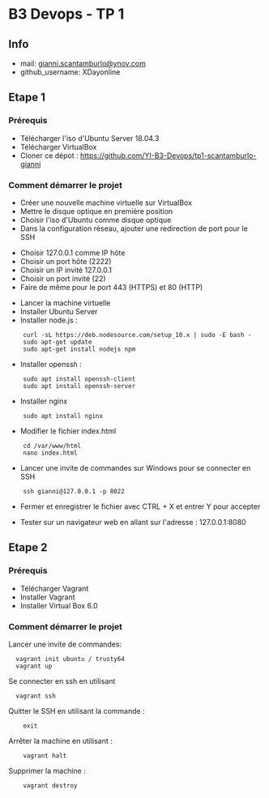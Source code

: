 # B3 Devops - TP 1
## Info
* mail: gianni.scantamburlo@ynov.com
* github_username: XDayonline

## Etape 1

### Prérequis

- Télécharger l'iso d'Ubuntu Server 18.04.3
- Télécharger VirtualBox
- Cloner ce dépot : https://github.com/YI-B3-Devops/tp1-scantamburlo-gianni

### Comment démarrer le projet

- Créer une nouvelle machine virtuelle sur VirtualBox
- Mettre le disque optique en première position
- Choisir l'iso d'Ubuntu comme disque optique
- Dans la configuration réseau, ajouter une redirection de port pour le SSH
* Choisir 127.0.0.1 comme IP hôte
* Choisir un port hôte (2222)
* Choisir un IP invité 127.0.0.1
* Choisir un port invité (22)
* Faire de même pour le port 443 (HTTPS) et 80 (HTTP)

- Lancer la machine virtuelle
- Installer Ubuntu Server
- Installer node.js :
```
    curl -sL https://deb.nodesource.com/setup_10.x | sudo -E bash -
    sudo apt-get update
    sudo apt-get install nodejs npm
```
- Installer openssh :
```
    sudo apt install openssh-client
    sudo apt install openssh-server
```

- Installer nginx
```
    sudo apt install nginx
```

- Modifier le fichier index.html
```
    cd /var/www/html
    nano index.html
```

- Lancer une invite de commandes sur Windows pour se connecter en SSH
```
    ssh gianni@127.0.0.1 -p 8022
```

- Fermer et enregistrer le fichier avec CTRL + X et entrer Y pour accepter

- Tester sur un navigateur web en allant sur l'adresse : 127.0.0.1:8080

## Etape 2

### Prérequis

- Télécharger Vagrant
- Installer Vagrant
- Installer Virtual Box 6.0

### Comment démarrer le projet

Lancer une invite de commandes:
```
  vagrant init ubuntu / trusty64
  vagrant up
```
  
Se connecter en ssh en utilisant
```
  vagrant ssh
```

Quitter le SSH en utilisant la commande :
```
    exit
```

Arrêter la machine en utilisant :
```
    vagrant halt
```

Supprimer la machine :
```
    vagrant destroy
```

